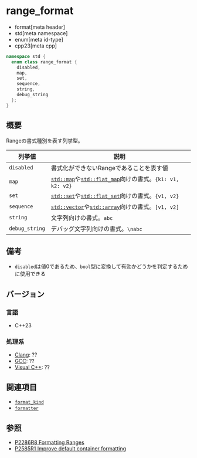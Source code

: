 # range_format
* format[meta header]
* std[meta namespace]
* enum[meta id-type]
* cpp23[meta cpp]

```cpp
namespace std {
  enum class range_format {
    disabled,
    map,
    set,
    sequence,
    string,
    debug_string
  };
}
```

## 概要
Rangeの書式種別を表す列挙型。


| 列挙値         | 説明 |
|----------------|------|
| `disabled`     | 書式化ができないRangeであることを表す値 |
| `map`          | [`std::map`](/reference/map/map.md)や[`std::flat_map`](/reference/flat_map/flat_map.md)向けの書式。`{k1: v1, k2: v2}` |
| `set`          | [`std::set`](/reference/set/set.md)や[`std::flat_set`](/reference/flat_set/flat_set.md.nolink)向けの書式。`{v1, v2}` |
| `sequence`     | [`std::vector`](/reference/vector/vector.md)や[`std::array`](/reference/array/array.md)向けの書式。`[v1, v2]`|
| `string`       | 文字列向けの書式。`abc` |
| `debug_string` | デバッグ文字列向けの書式。`\nabc` |


## 備考
- `disabled`は値0であるため、`bool`型に変換して有効かどうかを判定するために使用できる


## バージョン
### 言語
- C++23

### 処理系
- [Clang](/implementation.md#clang): ??
- [GCC](/implementation.md#gcc): ??
- [Visual C++](/implementation.md#visual_cpp): ??


## 関連項目
- [`format_kind`](format_kind.md)
- [`formatter`](formatter.md)


## 参照
- [P2286R8 Formatting Ranges](https://www.open-std.org/jtc1/sc22/wg21/docs/papers/2022/p2286r8.html)
- [P2585R1 Improve default container formatting](https://www.open-std.org/jtc1/sc22/wg21/docs/papers/2022/p2585r1.html)
